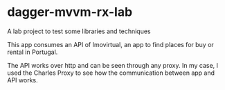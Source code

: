 # dagger-mvvm-rx-lab
A lab project to test some libraries and techniques

This app consumes an API of Imovirtual, an app to find places for buy or rental in Portugal.

The API works over http and can be seen through any proxy. In my case, I used the Charles Proxy to see how the communication between app and API works.

